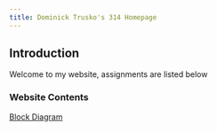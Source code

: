 ```yaml
---
title: Dominick Trusko's 314 Homepage
---
```


## Introduction <a name="introduction"></a>
Welcome to my website, assignments are listed below

### Website Contents
[Block Diagram](blockdiagram.md)